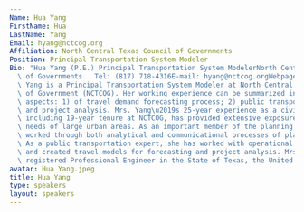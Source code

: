 ```yaml
---
Name: Hua Yang
FirstName: Hua
LastName: Yang
Email: hyang@nctcog.org
Affiliation: North Central Texas Council of Governments
Position: Principal Transportation System Modeler
Bio: "Hua Yang (P.E.) Principal Transportation System ModelerNorth Central Texas Council\
  \ of Governments   Tel: (817) 718-4316E-mail: hyang@nctcog.orgWebpage: http://www.nctcog.org/trans/programs/modeling.aspMrs.\
  \ Yang is a Principal Transportation System Modeler at North Central Texas Council\
  \ of Government (NCTCOG). Her working experience can be summarized into two major\
  \ aspects: 1) of travel demand forecasting process; 2) public transportation planning\
  \ and project analysis. Mrs. Yang\u2019s 25-year experience as a civil engineer,\
  \ including 19-year tenure at NCTCOG, has provided extensive exposure to planning\
  \ needs of large urban areas. As an important member of the planning team, she has\
  \ worked through both analytical and communicational processes of plan development.\
  \ As a public transportation expert, she has worked with operational transit data,\
  \ and created travel models for forecasting and project analysis. Mrs. Yang is a\
  \ registered Professional Engineer in the State of Texas, the United States."
avatar: Hua Yang.jpeg
title: Hua Yang
type: speakers
layout: speakers
---
```

